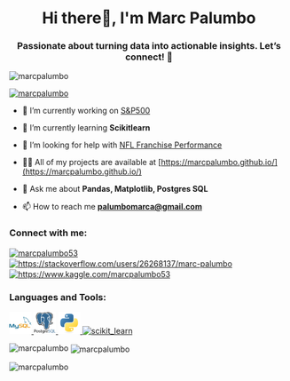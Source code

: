 <h1 align="center">Hi there👋, I'm Marc Palumbo</h1>
<h3 align="center">Passionate about turning data into actionable insights. Let’s connect! 🤝</h3>

<p align="left"> <img src="https://komarev.com/ghpvc/?username=marcpalumbo&label=Profile%20views&color=0e75b6&style=flat" alt="marcpalumbo" /> </p>

<p align="left"> <a href="https://github.com/ryo-ma/github-profile-trophy"><img src="https://github-profile-trophy.vercel.app/?username=marcpalumbo" alt="marcpalumbo" /></a> </p>

- 🔭 I’m currently working on [S&P500](https://github.com/marcpalumbo/SP500)

- 🌱 I’m currently learning **Scikitlearn**

- 🤝 I’m looking for help with [NFL Franchise Performance](https://public.tableau.com/app/profile/marc.palumbo/viz/NFLFranchisePerformance/FranchiseSuccessDashboard)

- 👨‍💻 All of my projects are available at [https://marcpalumbo.github.io/](https://marcpalumbo.github.io/)

- 💬 Ask me about **Pandas, Matplotlib, Postgres SQL**

- 📫 How to reach me **palumbomarca@gmail.com**

<h3 align="left">Connect with me:</h3>
<p align="left">
<a href="https://linkedin.com/in/marcpalumbo53" target="blank"><img align="center" src="https://raw.githubusercontent.com/rahuldkjain/github-profile-readme-generator/master/src/images/icons/Social/linked-in-alt.svg" alt="marcpalumbo53" height="30" width="40" /></a>
<a href="https://stackoverflow.com/users/https://stackoverflow.com/users/26268137/marc-palumbo" target="blank"><img align="center" src="https://raw.githubusercontent.com/rahuldkjain/github-profile-readme-generator/master/src/images/icons/Social/stack-overflow.svg" alt="https://stackoverflow.com/users/26268137/marc-palumbo" height="30" width="40" /></a>
<a href="https://kaggle.com/https://www.kaggle.com/marcpalumbo53" target="blank"><img align="center" src="https://raw.githubusercontent.com/rahuldkjain/github-profile-readme-generator/master/src/images/icons/Social/kaggle.svg" alt="https://www.kaggle.com/marcpalumbo53" height="30" width="40" /></a>
</p>

<h3 align="left">Languages and Tools:</h3>
<p align="left"> <a href="https://www.mysql.com/" target="_blank" rel="noreferrer"> <img src="https://raw.githubusercontent.com/devicons/devicon/master/icons/mysql/mysql-original-wordmark.svg" alt="mysql" width="40" height="40"/> </a> <a href="https://www.postgresql.org" target="_blank" rel="noreferrer"> <img src="https://raw.githubusercontent.com/devicons/devicon/master/icons/postgresql/postgresql-original-wordmark.svg" alt="postgresql" width="40" height="40"/> </a> <a href="https://www.python.org" target="_blank" rel="noreferrer"> <img src="https://raw.githubusercontent.com/devicons/devicon/master/icons/python/python-original.svg" alt="python" width="40" height="40"/> </a> <a href="https://scikit-learn.org/" target="_blank" rel="noreferrer"> <img src="https://upload.wikimedia.org/wikipedia/commons/0/05/Scikit_learn_logo_small.svg" alt="scikit_learn" width="40" height="40"/> </a> </p>

<p><img align="left" src="https://github-readme-stats.vercel.app/api/top-langs?username=marcpalumbo&show_icons=true&locale=en&layout=compact" alt="marcpalumbo" /></p>

<p>&nbsp;<img align="center" src="https://github-readme-stats.vercel.app/api?username=marcpalumbo&show_icons=true&locale=en" alt="marcpalumbo" /></p>

<p><img align="center" src="https://github-readme-streak-stats.herokuapp.com/?user=marcpalumbo&" alt="marcpalumbo" /></p>
